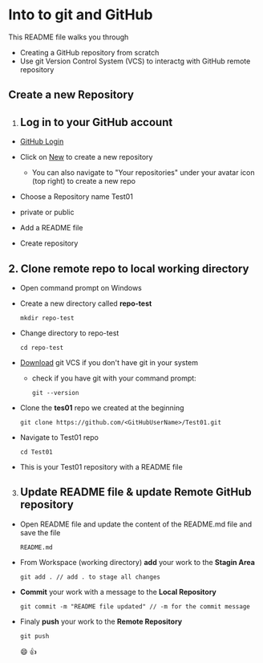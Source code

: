 # Into to git and GitHub

This README file walks you through

- Creating a GitHub repository from scratch
- Use git Version Control System (VCS) to interactg with GitHub remote repository

## Create a new Repository

1. ## **Log in to your GitHub account**

- [GitHub Login](https://github.com/login)

- Click on [New](https://github.com/new) to create a new repository

  - You can also navigate to "Your repositories" under your avatar icon (top right) to create a new repo

- Choose a Repository name Test01
- private or public
- Add a README file
- Create repository <br>

## 2. **Clone remote repo to local working directory**

- Open command prompt on Windows

- Create a new directory called **repo-test**
  ```
  mkdir repo-test
  ```
- Change directory to repo-test
  ```
  cd repo-test
  ```
- [Download](https://git-scm.com/downloads) git VCS if you don't have git in your system

  - check if you have git with your command prompt:
    ```
    git --version
    ```

- Clone the **tes01** repo we created at the beginning
  ```
  git clone https://github.com/<GitHubUserName>/Test01.git
  ```
- Navigate to Test01 repo

  ```
  cd Test01
  ```

- This is your Test01 repository with a README file <br>

3. ## **Update README file & update Remote GitHub repository**

- Open README file and update the content of the README.md file and save the file
  ```
  README.md
  ```
- From Workspace (working directory) **add** your work to the **Stagin Area**
  ```
  git add . // add . to stage all changes
  ```
- **Commit** your work with a message to the **Local Repository**
  ```
  git commit -m "README file updated" // -m for the commit message
  ```
- Finaly **push** your work to the **Remote Repository**

  ```
  git push
  ```

  :smile: :+1:
